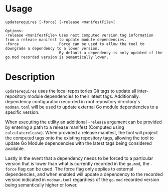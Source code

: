 # Usage

```
updaterequires [-force] [-release <manifestFile>]

Options:
-release <manifestFile> Uses next computed version tag information from a release manifest to update module dependencies.
-force                  Force can be used to allow the tool to downgrade a dependency to a lower version.
                        By default a dependency is only updated if the go.mod recorded version is semantically lower.
```

# Description

`updaterequires` uses the local repositories Git tags to update all inter-repository module dependencies to their latest
tags. Additionally. dependency configuration recorded in root repository directory's `modman.toml` will be used to
update external Go module dependencies to a specific version.

When executing the utility an additional `-release` argument can be provided by entering a path to a release manifest
(Computed using `calculaterelease`). When provided a release manifest, the tool will project the computed tags onto the
existing repository tags, allowing the tool to update Go Module dependencies with the latest tags being considered
available.

Lastly in the event that a dependency needs to be forced to a particular version that is lower than what is currently
recorded in the `go.mod`, the `-force` flag can be used. The force flag only applies to external dependencies, and
when enabled will update a dependency to the recorded version indicated in `modman.toml` regardless of the `go.mod`
recorded version being semantically higher or lower.
